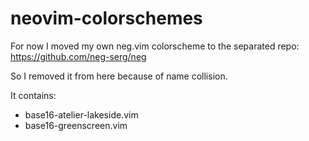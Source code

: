 # neovim-colorschemes

For now I moved my own neg.vim colorscheme to the separated repo:
https://github.com/neg-serg/neg

So I removed it from here because of name collision.

It contains:

- base16-atelier-lakeside.vim
- base16-greenscreen.vim
